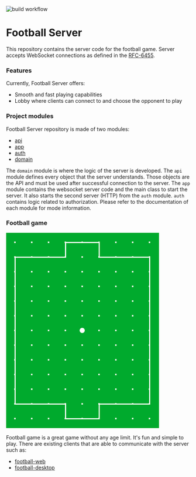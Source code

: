 ![build workflow](https://github.com/lipinskipawel/football-server/actions/workflows/build.yml/badge.svg)

# Football Server

This repository contains the server code for the football game. Server accepts WebSocket connections as defined in the
[RFC-6455].

[RFC-6455]: http://tools.ietf.org/html/rfc6455

### Features

Currently, Football Server offers:

- Smooth and fast playing capabilities
- Lobby where clients can connect to and choose the opponent to play

### Project modules

Football Server repository is made of two modules:

- [api]
- [app]
- [auth]
- [domain]

The `domain` module is where the logic of the server is developed. The `api` module defines every object that the server
understands. Those objects are the API and must be used after successful connection to the server. The `app` module
contains the websocket server code and the main class to start the server. It also starts the second server (HTTP) from
the `auth` module. `auth` contains logic related to authorization. Please refer to the documentation of each module for
mode information.

[api]: ./api

[app]: ./app

[auth]: ./auth

[domain]: ./domain

### Football game

![Football game picture](./football.png)

Football game is a great game without any age limit. It's fun and simple to play. There are existing clients that are
able to communicate with the server such as:

- [football-web]
- [football-desktop]

[football-web]: https://github.com/lipinskipawel/football-web

[football-desktop]: https://github.com/lipinskipawel/football-desktop
